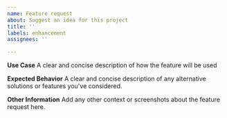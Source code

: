 ```yaml
---
name: Feature request
about: Suggest an idea for this project
title: ''
labels: enhancement
assignees: ''

---
```


**Use Case**
A clear and concise description of how the feature will be used

**Expected Behavior**
A clear and concise description of any alternative solutions or features you've considered.

**Other Information**
Add any other context or screenshots about the feature request here.
